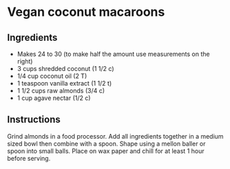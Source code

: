 # Vegan coconut macaroons

## Ingredients

- Makes 24 to 30 (to make half the amount use measurements on the right)
- 3 cups shredded coconut (1 1/2 c)
- 1/4 cup coconut oil (2 T)
- 1 teaspoon vanilla extract (1 1/2 t)
- 1 1/2 cups raw almonds (3/4 c)
- 1 cup agave nectar (1/2 c)

## Instructions

Grind almonds in a food processor. Add all ingredients together in a medium sized bowl then combine with a spoon. Shape using a mellon baller or spoon into small balls. Place on wax paper and chill for at least 1 hour before serving.